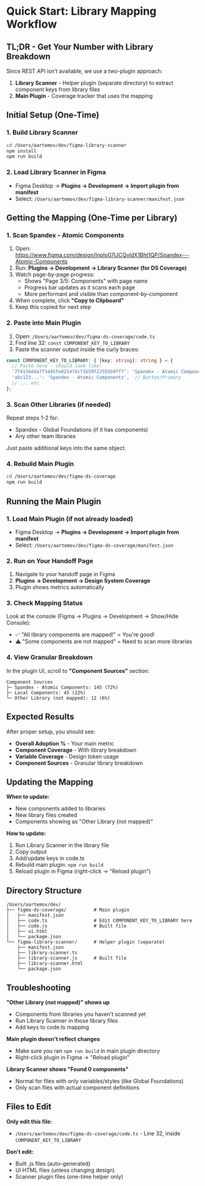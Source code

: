 # Quick Start: Library Mapping Workflow

## TL;DR - Get Your Number with Library Breakdown

Since REST API isn't available, we use a two-plugin approach:
1. **Library Scanner** - Helper plugin (separate directory) to extract component keys from library files
2. **Main Plugin** - Coverage tracker that uses the mapping

## Initial Setup (One-Time)

### 1. Build Library Scanner

```bash
cd /Users/aartemov/dev/figma-library-scanner
npm install
npm run build
```

### 2. Load Library Scanner in Figma

- Figma Desktop → **Plugins → Development → Import plugin from manifest**
- Select: `/Users/aartemov/dev/figma-library-scanner/manifest.json`

## Getting the Mapping (One-Time per Library)

### 1. Scan Spandex - Atomic Components

1. Open: https://www.figma.com/design/InpIo07lJCQvldX1Bht1QP/Spandex---Atomic-Components
2. Run: **Plugins → Development → Library Scanner (for DS Coverage)**
3. Watch page-by-page progress:
   - Shows "Page 3/5: Components" with page name
   - Progress bar updates as it scans each page
   - More performant and visible than component-by-component
4. When complete, click **"Copy to Clipboard"**
5. Keep this copied for next step

### 2. Paste into Main Plugin

1. Open: `/Users/aartemov/dev/figma-ds-coverage/code.ts`
2. Find line 32: `const COMPONENT_KEY_TO_LIBRARY`
3. Paste the scanner output inside the curly braces:

```typescript
const COMPONENT_KEY_TO_LIBRARY: { [key: string]: string } = {
  // Paste here - should look like:
  '7f4134dda7f3445fe025474c71b59f22555b9ff7': 'Spandex - Atomic Components',  // Platform=iOS
  'abc123...': 'Spandex - Atomic Components',  // Button/Primary
  // ... etc
};
```

### 3. Scan Other Libraries (if needed)

Repeat steps 1-2 for:
- Spandex - Global Foundations (if it has components)
- Any other team libraries

Just paste additional keys into the same object.

### 4. Rebuild Main Plugin

```bash
cd /Users/aartemov/dev/figma-ds-coverage
npm run build
```

## Running the Main Plugin

### 1. Load Main Plugin (if not already loaded)

- Figma Desktop → **Plugins → Development → Import plugin from manifest**
- Select: `/Users/aartemov/dev/figma-ds-coverage/manifest.json`

### 2. Run on Your Handoff Page

1. Navigate to your handoff page in Figma
2. **Plugins → Development → Design System Coverage**
3. Plugin shows metrics automatically

### 3. Check Mapping Status

Look at the console (Figma → Plugins → Development → Show/Hide Console):
- ✅ "All library components are mapped!" = You're good!
- ⚠️ "Some components are not mapped" = Need to scan more libraries

### 4. View Granular Breakdown

In the plugin UI, scroll to **"Component Sources"** section:

```
Component Sources
├─ Spandex - Atomic Components: 145 (72%)
├─ Local Components: 45 (22%)
└─ Other Library (not mapped): 12 (6%)
```

## Expected Results

After proper setup, you should see:
- **Overall Adoption %** - Your main metric
- **Component Coverage** - With library breakdown
- **Variable Coverage** - Design token usage
- **Component Sources** - Granular library breakdown

## Updating the Mapping

**When to update:**
- New components added to libraries
- New library files created
- Components showing as "Other Library (not mapped)"

**How to update:**
1. Run Library Scanner in the library file
2. Copy output
3. Add/update keys in code.ts
4. Rebuild main plugin: `npm run build`
5. Reload plugin in Figma (right-click → "Reload plugin")

## Directory Structure

```
/Users/aartemov/dev/
├── figma-ds-coverage/          # Main plugin
│   ├── manifest.json
│   ├── code.ts                 # Edit COMPONENT_KEY_TO_LIBRARY here
│   ├── code.js                 # Built file
│   ├── ui.html
│   └── package.json
└── figma-library-scanner/      # Helper plugin (separate)
    ├── manifest.json
    ├── library-scanner.ts
    ├── library-scanner.js      # Built file
    ├── library-scanner.html
    └── package.json
```

## Troubleshooting

**"Other Library (not mapped)" shows up**
- Components from libraries you haven't scanned yet
- Run Library Scanner in those library files
- Add keys to code.ts mapping

**Main plugin doesn't reflect changes**
- Make sure you ran `npm run build` in main plugin directory
- Right-click plugin in Figma → "Reload plugin"

**Library Scanner shows "Found 0 components"**
- Normal for files with only variables/styles (like Global Foundations)
- Only scan files with actual component definitions

## Files to Edit

**Only edit this file:**
- `/Users/aartemov/dev/figma-ds-coverage/code.ts` - Line 32, inside `COMPONENT_KEY_TO_LIBRARY`

**Don't edit:**
- Built .js files (auto-generated)
- UI HTML files (unless changing design)
- Scanner plugin files (one-time helper only)
